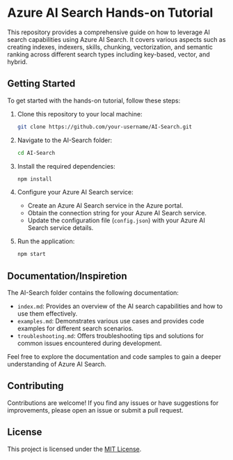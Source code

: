 # Azure AI Search Hands-on Tutorial

This repository provides a comprehensive guide on how to leverage AI search capabilities using Azure AI Search. It covers various aspects such as creating indexes, indexers, skills, chunking, vectorization, and semantic ranking across different search types including key-based, vector, and hybrid.

## Getting Started

To get started with the hands-on tutorial, follow these steps:

1. Clone this repository to your local machine:

    ```bash
    git clone https://github.com/your-username/AI-Search.git
    ```

2. Navigate to the AI-Search folder:

    ```bash
    cd AI-Search
    ```

3. Install the required dependencies:

    ```bash
    npm install
    ```

4. Configure your Azure AI Search service:

    - Create an Azure AI Search service in the Azure portal.
    - Obtain the connection string for your Azure AI Search service.
    - Update the configuration file (`config.json`) with your Azure AI Search service details.

5. Run the application:

    ```bash
    npm start
    ```

## Documentation/Inspiretion

The AI-Search folder contains the following documentation:

- `index.md`: Provides an overview of the AI search capabilities and how to use them effectively.
- `examples.md`: Demonstrates various use cases and provides code examples for different search scenarios.
- `troubleshooting.md`: Offers troubleshooting tips and solutions for common issues encountered during development.

Feel free to explore the documentation and code samples to gain a deeper understanding of Azure AI Search.

## Contributing

Contributions are welcome! If you find any issues or have suggestions for improvements, please open an issue or submit a pull request.

## License

This project is licensed under the [MIT License](LICENSE).
